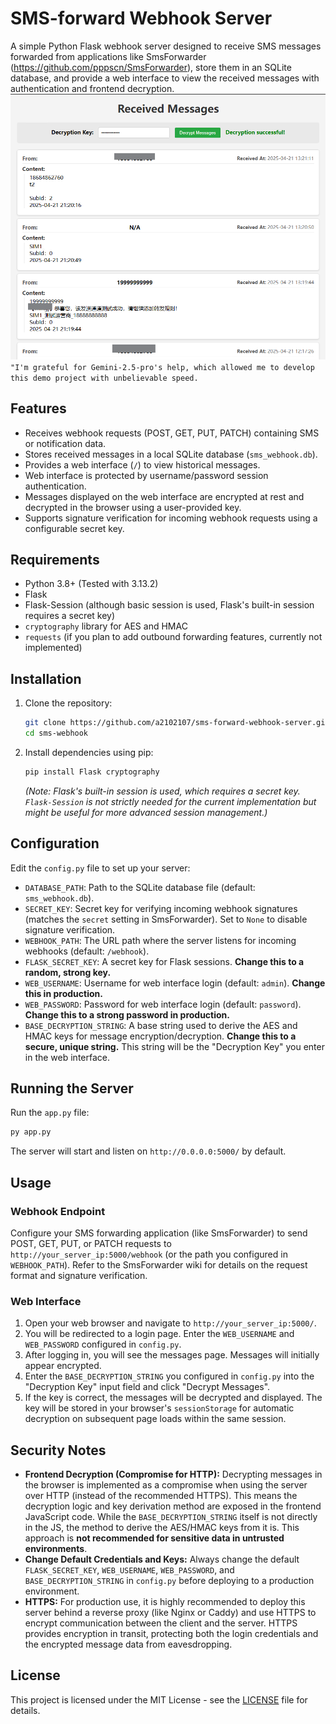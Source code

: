 # SMS-forward Webhook Server

A simple Python Flask webhook server designed to receive SMS messages forwarded from applications like SmsForwarder (https://github.com/pppscn/SmsForwarder), store them in an SQLite database, and provide a web interface to view the received messages with authentication and frontend decryption.
![](./example.png)
`"I'm grateful for Gemini-2.5-pro's help, which allowed me to develop this demo project with unbelievable speed.`

## Features

*   Receives webhook requests (POST, GET, PUT, PATCH) containing SMS or notification data.
*   Stores received messages in a local SQLite database (`sms_webhook.db`).
*   Provides a web interface (`/`) to view historical messages.
*   Web interface is protected by username/password session authentication.
*   Messages displayed on the web interface are encrypted at rest and decrypted in the browser using a user-provided key.
*   Supports signature verification for incoming webhook requests using a configurable secret key.

## Requirements

*   Python 3.8+ (Tested with 3.13.2)
*   Flask
*   Flask-Session (although basic session is used, Flask's built-in session requires a secret key)
*   `cryptography` library for AES and HMAC
*   `requests` (if you plan to add outbound forwarding features, currently not implemented)

## Installation

1.  Clone the repository:
    ```bash
    git clone https://github.com/a2102107/sms-forward-webhook-server.git
    cd sms-webhook
    ```
2.  Install dependencies using pip:
    ```bash
    pip install Flask cryptography
    ```
    *(Note: Flask's built-in session is used, which requires a secret key. `Flask-Session` is not strictly needed for the current implementation but might be useful for more advanced session management.)*

## Configuration

Edit the `config.py` file to set up your server:

*   `DATABASE_PATH`: Path to the SQLite database file (default: `sms_webhook.db`).
*   `SECRET_KEY`: Secret key for verifying incoming webhook signatures (matches the `secret` setting in SmsForwarder). Set to `None` to disable signature verification.
*   `WEBHOOK_PATH`: The URL path where the server listens for incoming webhooks (default: `/webhook`).
*   `FLASK_SECRET_KEY`: A secret key for Flask sessions. **Change this to a random, strong key.**
*   `WEB_USERNAME`: Username for web interface login (default: `admin`). **Change this in production.**
*   `WEB_PASSWORD`: Password for web interface login (default: `password`). **Change this to a strong password in production.**
*   `BASE_DECRYPTION_STRING`: A base string used to derive the AES and HMAC keys for message encryption/decryption. **Change this to a secure, unique string.** This string will be the "Decryption Key" you enter in the web interface.

## Running the Server

Run the `app.py` file:

```bash
py app.py
```

The server will start and listen on `http://0.0.0.0:5000/` by default.

## Usage

### Webhook Endpoint

Configure your SMS forwarding application (like SmsForwarder) to send POST, GET, PUT, or PATCH requests to `http://your_server_ip:5000/webhook` (or the path you configured in `WEBHOOK_PATH`). Refer to the SmsForwarder wiki for details on the request format and signature verification.

### Web Interface

1.  Open your web browser and navigate to `http://your_server_ip:5000/`.
2.  You will be redirected to a login page. Enter the `WEB_USERNAME` and `WEB_PASSWORD` configured in `config.py`.
3.  After logging in, you will see the messages page. Messages will initially appear encrypted.
4.  Enter the `BASE_DECRYPTION_STRING` you configured in `config.py` into the "Decryption Key" input field and click "Decrypt Messages".
5.  If the key is correct, the messages will be decrypted and displayed. The key will be stored in your browser's `sessionStorage` for automatic decryption on subsequent page loads within the same session.

## Security Notes

*   **Frontend Decryption (Compromise for HTTP):** Decrypting messages in the browser is implemented as a compromise when using the server over HTTP (instead of the recommended HTTPS). This means the decryption logic and key derivation method are exposed in the frontend JavaScript code. While the `BASE_DECRYPTION_STRING` itself is not directly in the JS, the method to derive the AES/HMAC keys from it is. This approach is **not recommended for sensitive data in untrusted environments**.
*   **Change Default Credentials and Keys:** Always change the default `FLASK_SECRET_KEY`, `WEB_USERNAME`, `WEB_PASSWORD`, and `BASE_DECRYPTION_STRING` in `config.py` before deploying to a production environment.
*   **HTTPS:** For production use, it is highly recommended to deploy this server behind a reverse proxy (like Nginx or Caddy) and use HTTPS to encrypt communication between the client and the server. HTTPS provides encryption in transit, protecting both the login credentials and the encrypted message data from eavesdropping.

## License

This project is licensed under the MIT License - see the [LICENSE](LICENSE) file for details.
